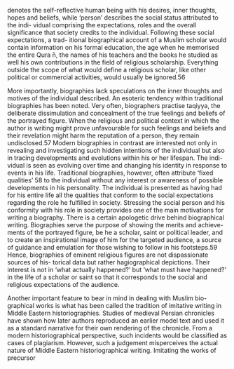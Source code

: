 denotes the self-reflective human being with his desires, inner thoughts, hopes  and beliefs, while ‘person’ describes the social status attributed to the indi- vidual comprising the expectations, roles and the overall significance that  society credits to the individual. Following these social expectations, a trad- itional biographical account of a Muslim scholar would contain information  on his formal education, the age when he memorised the entire Qura ̄n, the names of his teachers and the books he studied as well his own contributions in the field of religious scholarship. Everything outside the scope of what would define a religious scholar, like other political or commercial activities, would usually be ignored.56

More importantly, biographies lack speculations on the inner thoughts and motives of the individual described. An esoteric tendency within traditional biographies has been noted. Very often, biographers practise taqiyya, the deliberate dissimulation and concealment of the true feelings and beliefs of the portrayed figure. When the religious and political context in which the author is writing might prove unfavourable for such feelings and beliefs and their revelation might harm the reputation of a person, they remain undisclosed.57 Modern biographies in contrast are interested not only in revealing and investigating such hidden intentions of the individual but also  in tracing developments and evolutions within his or her lifespan. The indi- vidual is seen as evolving over time and changing his identity in response  to events in his life. Traditional biographies, however, often attribute ‘fixed qualities’ 58 to the individual without any interest or awareness of possible developments in his personality. The individual is presented as having had for his entire life all the qualities that conform to the social expectations regarding the role he fulfilled in society. Stressing the social person and his conformity with his role in society provides one of the main motivations for writing a biography. There is a certain apologetic drive behind biographical  writing. Biographies serve the purpose of showing the merits and achieve- ments of the portrayed figure, be he a scholar, saint or political leader, and to  create an inspirational image of him for the targeted audience, a source of guidance and emulation for those wishing to follow in his footsteps.59 Hence,  biographies of eminent religious figures are not dispassionate sources of his- torical data but rather hagiographical depictions. Their interest is not in ‘what  actually happened?’ but ‘what must have happened?’ in the life of a scholar or saint so that it corresponds to the social and religious expectations of the audience.

Another important feature to bear in mind in dealing with Muslim bio- graphical works is what has been called the tradition of imitative writing in  Middle Eastern historiographies. Studies of medieval Persian chronicles have shown how later authors reproduced an earlier model text and used it as a standard narrative for their own rendering of the chronicle. From a modern historiographical perspective, such incidents would be classified as cases of plagiarism. However, such a judgement misperceives the actual nature of Middle Eastern historiographical writing. Imitating the works of precursor
